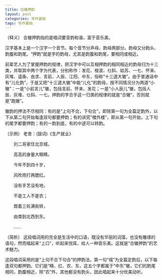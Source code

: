 ```yaml
---
title: 合辙押韵
layout: post
categories: 写作基础
tags: 写作基础
---
```


〔释义〕 合辙押韵指的是唱词要音韵和谐，富于音乐美。

汉字基本上是一个汉字一个音节。每个音节分声母、韵母两部分。韵母又分韵头、韵腹和韵尾。“押韵”就是字的韵母，尤其是韵腹和韵尾，要相同或相近。

前辈艺人为了掌握押韵的规律，把汉字中可以互相押韵的相同相近的韵母归为十三类，并取其中两个字为代表，分别称作：发花、梭波、乜斜、姑苏、一七、怀来、灰堆、遥条、由求、言前、人辰、江阳、中东，俗称“十三道大辙”。由于普通话中有“儿化韵”，于是又把“十三道大辙”中能“儿化”的韵母，按不同情况分为两道“小辙”：一是“小前言儿”辙，包括言前、怀来、发花；一是“小人辰儿”辙，包括人辰、灰堆、乜斜、一七。押韵的字合乎这一归类的规律的就是“合辙”，否则就是“跑辙”。

辙韵的押法不尽相同：有的是“上句不合，下句合”，即除第一句为全篇定韵外，以下从第二句开始每逢双句都要押韵；有的讲究“楼外楼”，即从第一句开始，上下句的尾字都要押韵；有的一韵到底，有的中途可以转韵。

〔示例〕 老舍：(鼓词)《生产就业》

　　刘二哥家住北京城，

　　高高的身量大眼睛。

　　今年不到四十岁，

　　风吹雨打两腮红。

　　没有手艺没有地，

　　不是工人不是农；

　　蹬着三轮满街转，

　　由南到北西到东。

　　……

〔简析〕 这段唱词用的完全是生活中的口语，既没有华丽的词藻，也没有雕琢的语句，然而唱起来“上口”，听起来悦耳，给人一种音乐美。这就是“合辙押韵”的艺术魅力。

这段唱词采用的是“上句不合下句合”的押韵法。第一句“城”为全篇定韵后，以下每逢双句都押韵。它们是“睛、红、农、东，这五个字都属于“中东”辙，它们的韵尾相同，韵腹相近，除“农”外，其他都没有韵头，因此唱起来十分优美动听。 